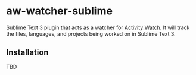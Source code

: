 # aw-watcher-sublime #

Sublime Text 3 plugin that acts as a watcher for [Activity Watch](https://activitywatch.net). It will track the files, languages, and projects being worked on in Sublime Text 3.

## Installation ##

TBD
